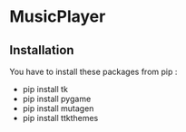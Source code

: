 # MusicPlayer

## Installation
You have to install these packages from pip :

* pip install tk
* pip install pygame
* pip install mutagen
* pip install ttkthemes